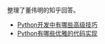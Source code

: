 ﻿整理了董伟明的知乎回答。

- [Python开发中有哪些高级技巧](https://www.zhihu.com/question/23760468/answer/125478261)
- [Python有哪些优雅的代码实现](https://www.zhihu.com/question/37751951/answer/125640796)